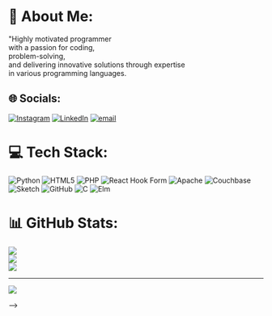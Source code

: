# 💫 About Me:
"Highly motivated programmer <br>with a passion for coding, <br>problem-solving, <br>and delivering innovative solutions through expertise<br> in various programming languages.


## 🌐 Socials:
[![Instagram](https://img.shields.io/badge/Instagram-%23E4405F.svg?logo=Instagram&logoColor=white)](https://instagram.com/https://www.instagram.com/sham.chavan.00/?__pwa=1#) [![LinkedIn](https://img.shields.io/badge/LinkedIn-%230077B5.svg?logo=linkedin&logoColor=white)](https://linkedin.com/in/https://www.linkedin.com/in/sham-chavan) [![email](https://img.shields.io/badge/Email-D14836?logo=gmail&logoColor=white)](mailto:shamc434@gmail.com) 

# 💻 Tech Stack:
![Python](https://img.shields.io/badge/python-3670A0?style=for-the-badge&logo=python&logoColor=ffdd54) ![HTML5](https://img.shields.io/badge/html5-%23E34F26.svg?style=for-the-badge&logo=html5&logoColor=white) ![PHP](https://img.shields.io/badge/php-%23777BB4.svg?style=for-the-badge&logo=php&logoColor=white) ![React Hook Form](https://img.shields.io/badge/React%20Hook%20Form-%23EC5990.svg?style=for-the-badge&logo=reacthookform&logoColor=white) ![Apache](https://img.shields.io/badge/apache-%23D42029.svg?style=for-the-badge&logo=apache&logoColor=white) ![Couchbase](https://img.shields.io/badge/Couchbase-EA2328?style=for-the-badge&logo=couchbase&logoColor=white) ![Sketch](https://img.shields.io/badge/Sketch-FFB387?style=for-the-badge&logo=sketch&logoColor=black) ![GitHub](https://img.shields.io/badge/github-%23121011.svg?style=for-the-badge&logo=github&logoColor=white) ![C](https://img.shields.io/badge/c-%2300599C.svg?style=for-the-badge&logo=c&logoColor=white) ![Elm](https://img.shields.io/badge/Elm-60B5CC?style=for-the-badge&logo=elm&logoColor=white)
# 📊 GitHub Stats:
![](https://github-readme-stats.vercel.app/api?username=shamchavan&theme=dark&hide_border=false&include_all_commits=false&count_private=false)<br/>
![](https://nirzak-streak-stats.vercel.app/?user=shamchavan&theme=dark&hide_border=false)<br/>
![](https://github-readme-stats.vercel.app/api/top-langs/?username=shamchavan&theme=dark&hide_border=false&include_all_commits=false&count_private=false&layout=compact)

---
[![](https://visitcount.itsvg.in/api?id=shamchavan&icon=0&color=0)](https://visitcount.itsvg.in)

<!-- Proudly created with GPRM ( https://gprm.itsvg.in ) -->
-->
